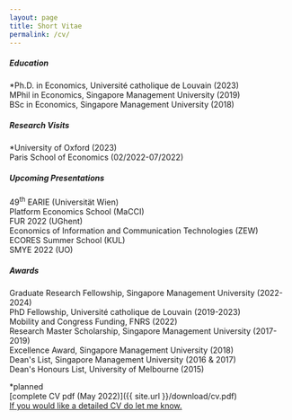 ```yaml
---
layout: page
title: Short Vitae 
permalink: /cv/
---
```


##### Education
*Ph.D. in Economics, Université catholique de Louvain (2023)\
MPhil in Economics, Singapore Management University (2019)\
BSc in Economics, Singapore Management University (2018)

##### Research Visits
*University of Oxford (2023)\
Paris School of Economics (02/2022-07/2022)

##### Upcoming Presentations
49<sup>th</sup> EARIE (Universität Wien)\
Platform Economics School (MaCCI)\
FUR 2022 (UGhent)\
Economics of Information and Communication Technologies (ZEW)\
ECORES Summer School (KUL)\
SMYE 2022 (UO)

##### Awards
Graduate Research Fellowship, Singapore Management University (2022-2024)\
PhD Fellowship, Université catholique de Louvain (2019-2023)\
Mobility and Congress Funding, FNRS (2022)\
Research Master Scholarship, Singapore Management University (2017-2019)\
Excellence Award, Singapore Management University (2018)\
Dean's List, Singapore Management University (2016 & 2017)\
Dean's Honours List, University of Melbourne (2015)


*planned\
[complete CV pdf (May 2022)]({{ site.url }}/download/cv.pdf)\
[If you would like a detailed CV do let me know.](mailto:robin.ngjuipin@uclouvain.be)


